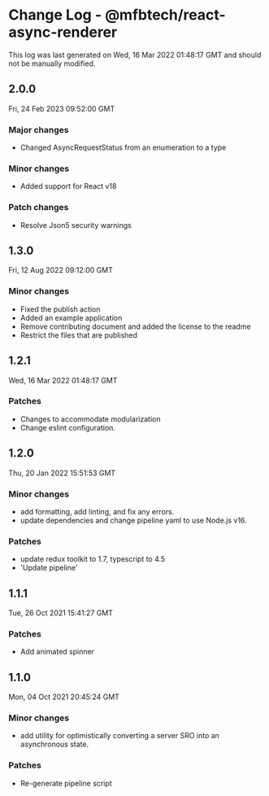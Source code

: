 # Change Log - @mfbtech/react-async-renderer

This log was last generated on Wed, 16 Mar 2022 01:48:17 GMT and should not be manually modified.

## 2.0.0
Fri, 24 Feb 2023 09:52:00 GMT

### Major changes

- Changed AsyncRequestStatus from an enumeration to a type

### Minor changes

- Added support for React v18

### Patch changes

- Resolve Json5 security warnings

## 1.3.0
Fri, 12 Aug 2022 09:12:00 GMT

### Minor changes

- Fixed the publish action
- Added an example application
- Remove contributing document and added the license to the readme
- Restrict the files that are published

## 1.2.1
Wed, 16 Mar 2022 01:48:17 GMT

### Patches

- Changes to accommodate modularization
- Change eslint configuration.

## 1.2.0
Thu, 20 Jan 2022 15:51:53 GMT

### Minor changes

- add formatting, add linting, and fix any errors.
- update dependencies and change pipeline yaml to use Node.js v16.

### Patches

- update redux toolkit to 1.7, typescript to 4.5
- 'Update pipeline'

## 1.1.1
Tue, 26 Oct 2021 15:41:27 GMT

### Patches

- Add animated spinner

## 1.1.0
Mon, 04 Oct 2021 20:45:24 GMT

### Minor changes

- add utility for optimistically converting a server SRO into an asynchronous state.

### Patches

- Re-generate pipeline script
